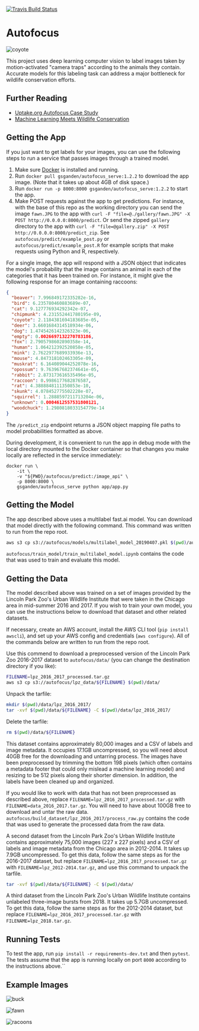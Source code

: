 [![Travis Build Status](https://img.shields.io/travis/uptake/autofocus.svg?label=travis&logo=travis&branch=master)](https://travis-ci.org/uptake/autofocus)

# Autofocus

![coyote](./gallery/coyote1.jpg)

This project uses deep learning computer vision to label images taken by motion-activated "camera traps" according to the animals they contain. Accurate models for this labeling task can address a major bottleneck for wildlife conservation efforts.

## Further Reading

- [Uptake.org Autofocus Case Study](https://www.uptake.org/impact/special-projects)
- [Machine Learning Meets Wildlife Conservation](https://www.lpzoo.org/blog/machine-learning-meets-wildlife-conservation)

## Getting the App

If you just want to get labels for your images, you can use the following steps to run a service that passes images through a trained model.

1. Make sure [Docker](https://www.docker.com/get-started) is installed and running.
2. Run `docker pull gsganden/autofocus_serve:1.2.2` to download the app image. (Note that it takes up about 4GB of disk space.)
3. Run `docker run -p 8000:8000 gsganden/autofocus_serve:1.2.2` to start the app.
4. Make POST requests against the app to get predictions. For instance, with the base of this repo as the working directory you can send the image `fawn.JPG` to the app with `curl -F "file=@./gallery/fawn.JPG" -X POST http://0.0.0.0:8000/predict`. Or send the zipped `gallery` directory to the app with `curl -F "file=@gallery.zip" -X POST http://0.0.0.0:8000/predict_zip`. See `autofocus/predict/example_post.py` or `autofocus/predict/example_post.R` for example scripts that make requests using Python and R, respectively.

For a single image, the app will respond with a JSON object that indicates the model's probability that the image contains an animal in each of the categories that it has been trained on. For instance, it might give the following response for an image containing raccoons:

```json
{
  "beaver": 7.996849172335282e-16,
  "bird": 6.235780460883689e-07,
  "cat": 9.127776934292342e-07,
  "chipmunk": 4.231552441780195e-09,
  "coyote": 2.1184381694183685e-05,
  "deer": 3.6601684314518934e-06,
  "dog": 1.4745426142326323e-06,
  "empty": 0.0026697132270783186,
  "fox": 2.7905798602890358e-14,
  "human": 1.064212392520858e-05,
  "mink": 2.7622977689933936e-13,
  "mouse": 4.847318102463305e-09,
  "muskrat": 6.164089044252078e-16,
  "opossum": 9.763967682374641e-05,
  "rabbit": 2.873173616535496e-05,
  "raccoon": 0.9986177682876587,
  "rat": 4.3888848111350853e-10,
  "skunk": 4.078452775502228e-07,
  "squirrel": 1.2888597211713204e-06,
  "unknown": 0.0004612557531800121,
  "woodchuck": 1.2980818033154779e-14
}
```

The `/predict_zip` endpoint returns a JSON object mapping file paths to model probabilities formatted as above.

During development, it is convenient to run the app in debug mode with the local directory mounted to the Docker container so that changes you make locally are reflected in the service immediately:

```
docker run \
    -it \
    -v "${PWD}/autofocus/predict:/image_api" \
    -p 8000:8000 \
    gsganden/autofocus_serve python app/app.py
```

## Getting the Model

The app described above uses a multilabel fast.ai model. You can download that model directly with the following command. This command was written to run from the repo root. 

```bash
aws s3 cp s3://autofocus/models/multilabel_model_20190407.pkl $(pwd)/autofocus/predict/models
```

`autofocus/train_model/train_multilabel_model.ipynb` contains the code that was used to train and evaluate this model.

## Getting the Data

The model described above was trained on a set of images provided by the Lincoln Park Zoo's Urban Wildlife Institute that were taken in the Chicago area in mid-summer 2016 and 2017. If you wish to train your own model, you can use the instructions below to download that dataset and other related datasets.

If necessary, create an AWS account, install the AWS CLI tool (`pip install awscli`), and set up your AWS config and credentials (`aws configure`). All of the commands below are written to run from the repo root.

Use this commend to download a preprocessed version of the Lincoln Park Zoo 2016-2017 dataset to `autofocus/data/` (you can change the destination directory if you like):

```bash
FILENAME=lpz_2016_2017_processed.tar.gz
aws s3 cp s3://autofocus/lpz_data/${FILENAME} $(pwd)/data/
```

Unpack the tarfile:

```bash
mkdir $(pwd)/data/lpz_2016_2017/
tar -xvf $(pwd)/data/${FILENAME} -C $(pwd)/data/lpz_2016_2017/
```

Delete the tarfile:

```bash
rm $(pwd)/data/${FILENAME}
```

This dataset contains approximately 80,000 images and a CSV of labels and image metadata. It occupies 17.1GB uncompressed, so you will need about 40GB free for the downloading and untarring process. The images have been preprocessed by trimming the bottom 198 pixels (which often contains a metadata footer that could only mislead a machine learning model) and resizing to be 512 pixels along their shorter dimension. In addition, the labels have been cleaned up and organized.

If you would like to work with data that has not been preprocessed as described above, replace `FILENAME=lpz_2016_2017_processed.tar.gz` with `FILENAME=data_2016_2017.tar.gz`. You will need to have about 100GB free to download and untar the raw data. `autofocus/build_dataset/lpz_2016_2017/process_raw.py` contains the code that was used to generate the processed data from the raw data.

A second dataset from the Lincoln Park Zoo's Urban Wildlife Institute contains approximately 75,000 images (227 x 227 pixels) and a CSV of labels and image metadata from the Chicago area in 2012-2014. It takes up 7.9GB uncompressed. To get this data, follow the same steps as for the 2016-2017 dataset, but replace `FILENAME=lpz_2016_2017_processed.tar.gz` with `FILENAME=lpz_2012-2014.tar.gz`, and use this command to unpack the tarfile.

```bash
tar -xvf $(pwd)/data/${FILENAME} -C $(pwd)/data/
```

A third dataset from the Lincoln Park Zoo's Urban Wildlife Institute contains unlabeled three-image bursts from 2018. It takes up 5.7GB uncompressed. To get this data, follow the same steps as for the 2012-2014 dataset, but replace `FILENAME=lpz_2016_2017_processed.tar.gz` with `FILENAME=lpz_2018.tar.gz`.

## Running Tests

To test the app, run `pip install -r requirements-dev.txt` and then `pytest`. The tests assume that the app is running locally on port `8000` according to the instructions above.``

## Example Images

![buck](./gallery/buck.jpeg)

![fawn](./gallery/fawn.JPG)

![racoons](gallery/raccoons.jpeg)
